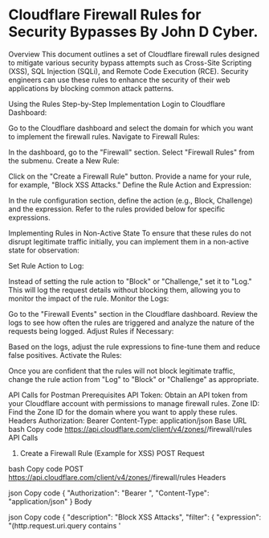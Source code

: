 
# Cloudflare Firewall Rules for Security Bypasses By John D Cyber.

Overview
This document outlines a set of Cloudflare firewall rules designed to mitigate various security bypass attempts such as Cross-Site Scripting (XSS), SQL Injection (SQLi), and Remote Code Execution (RCE). Security engineers can use these rules to enhance the security of their web applications by blocking common attack patterns.

Using the Rules
Step-by-Step Implementation
Login to Cloudflare Dashboard:

Go to the Cloudflare dashboard and select the domain for which you want to implement the firewall rules.
Navigate to Firewall Rules:

In the dashboard, go to the "Firewall" section.
Select "Firewall Rules" from the submenu.
Create a New Rule:

Click on the "Create a Firewall Rule" button.
Provide a name for your rule, for example, "Block XSS Attacks."
Define the Rule Action and Expression:

In the rule configuration section, define the action (e.g., Block, Challenge) and the expression. Refer to the rules provided below for specific expressions.

Implementing Rules in Non-Active State
To ensure that these rules do not disrupt legitimate traffic initially, you can implement them in a non-active state for observation:

Set Rule Action to Log:

Instead of setting the rule action to "Block" or "Challenge," set it to "Log." This will log the request details without blocking them, allowing you to monitor the impact of the rule.
Monitor the Logs:

Go to the "Firewall Events" section in the Cloudflare dashboard.
Review the logs to see how often the rules are triggered and analyze the nature of the requests being logged.
Adjust Rules if Necessary:

Based on the logs, adjust the rule expressions to fine-tune them and reduce false positives.
Activate the Rules:

Once you are confident that the rules will not block legitimate traffic, change the rule action from "Log" to "Block" or "Challenge" as appropriate.

API Calls for Postman
Prerequisites
API Token: Obtain an API token from your Cloudflare account with permissions to manage firewall rules.
Zone ID: Find the Zone ID for the domain where you want to apply these rules.
Headers
Authorization: Bearer <Your-API-Token>
Content-Type: application/json
Base URL
bash
Copy code
https://api.cloudflare.com/client/v4/zones/<Your-Zone-ID>/firewall/rules
API Calls
1. Create a Firewall Rule (Example for XSS)
POST Request

bash
Copy code
POST https://api.cloudflare.com/client/v4/zones/<Your-Zone-ID>/firewall/rules
Headers

json
Copy code
{
    "Authorization": "Bearer <Your-API-Token>",
    "Content-Type": "application/json"
}
Body

json
Copy code
{
    "description": "Block XSS Attacks",
    "filter": {
        "expression": "(http.request.uri.query contains '<script>') or (http.request.uri.path contains '<script>')"
    },
    "action": "block"
}
2. Create a Rule in Log Mode
To observe the impact of the rule without blocking:
POST Request

bash
Copy code
POST https://api.cloudflare.com/client/v4/zones/<Your-Zone-ID>/firewall/rules
Headers

json
Copy code
{
    "Authorization": "Bearer <Your-API-Token>",
    "Content-Type": "application/json"
}
Body

json
Copy code
{
    "description": "Log XSS Attacks",
    "filter": {
        "expression": "(http.request.uri.query contains '<script>') or (http.request.uri.path contains '<script>')"
    },
    "action": "log"
}
3. List All Firewall Rules
GET Request

bash
Copy code
GET https://api.cloudflare.com/client/v4/zones/<Your-Zone-ID>/firewall/rules
Headers

json
Copy code
{
    "Authorization": "Bearer <Your-API-Token>",
    "Content-Type": "application/json"
}
4. Update an Existing Firewall Rule
PUT Request

ruby
Copy code
PUT https://api.cloudflare.com/client/v4/zones/<Your-Zone-ID>/firewall/rules/<Rule-ID>
Headers

json
Copy code
{
    "Authorization": "Bearer <Your-API-Token>",
    "Content-Type": "application/json"
}
Body

json
Copy code
{
    "description": "Block XSS Attacks",
    "filter": {
        "expression": "(http.request.uri.query contains '<script>') or (http.request.uri.path contains '<script>')"
    },
    "action": "block"
}
5. Delete a Firewall Rule
DELETE Request

ruby
Copy code
DELETE https://api.cloudflare.com/client/v4/zones/<Your-Zone-ID>/firewall/rules/<Rule-ID>
Headers

json
Copy code
{
    "Authorization": "Bearer <Your-API-Token>",
    "Content-Type": "application/json"
}
Example Rules in JSON Payloads
Reflected XSS (RXSS)
json
Copy code
{
    "description": "Block RXSS Attacks",
    "filter": {
        "expression": "(http.request.uri.query contains '<script>') or (http.request.uri.query contains 'onerror=') or (http.request.uri.path contains '<script>')"
    },
    "action": "block"
}
SQL Injection (SQLi)
json
Copy code
{
    "description": "Block SQLi Attacks",
    "filter": {
        "expression": "(http.request.uri.query matches '(?i)\\b(select|union|insert|update|delete|drop|alter|exec|execute)\\b') or (http.request.uri.path matches '(?i)\\b(select|union|insert|update|delete|drop|alter|exec|execute)\\b')"
    },
    "action": "block"
}
Remote Code Execution (RCE)
json
Copy code
{
    "description": "Block RCE Attacks",
    "filter": {
        "expression": "(http.request.uri.query contains 'cmd=') or (http.request.uri.path contains 'cmd=')"
    },
    "action": "block"
}



## Source List
The following source inspired these mitigations:
- [https://x.com/h4x0r_fr34k/status/1812660453325111611](https://x.com/h4x0r_fr34k/status/1812660453325111611)

This README contains mitigations for various security bypasses.

## Cross-Site Scripting (XSS)
- **Rule Action:** Block
- **Expression:** `(http.request.uri.query contains '<script>') or (http.request.uri.path contains '<script>')`
- **Description:** Block requests containing XSS attack patterns in the query string or path.

## Reflected XSS (RXSS)
- **Rule Action:** Block
- **Expression:** `(http.request.uri.query contains '<script>') or (http.request.uri.query contains 'onerror=') or (http.request.uri.path contains '<script>')`
- **Description:** Block common RXSS attack patterns in query string or path.

## SQL Injection (SQLi)
- **Rule Action:** Block
- **Expression:** `(http.request.uri.query matches '(?i)\b(select|union|insert|update|delete|drop|alter|exec|execute)\b') or (http.request.uri.path matches '(?i)\b(select|union|insert|update|delete|drop|alter|exec|execute)\b')`
- **Description:** Block requests containing common SQLi attack keywords.

## Session ID from XSS
- **Rule Action:** Block
- **Expression:** `(http.request.uri.query contains 'SID=') and (http.request.uri.query contains '<script>')`
- **Description:** Block requests trying to steal session IDs using XSS.

## Cloudflare Bypass in Microsoft
- **Rule Action:** Challenge
- **Expression:** `(http.request.uri.path contains '/.well-known/') and (http.request.headers['User-Agent'] matches '(?i)python|curl|wget')`
- **Description:** Challenge requests accessing well-known paths with suspicious user agents.

## Chatbot XSS
- **Rule Action:** Block
- **Expression:** `(http.request.uri.query contains '<script>') and (http.request.uri.path contains '/chatbot')`
- **Description:** Block XSS attacks targeting chatbot endpoints.

## Origin IP
- **Rule Action:** Block
- **Expression:** `(http.request.headers['Host'] eq 'your-origin-ip')`
- **Description:** Block requests directly accessing the origin IP.

## Admin Path Bypass
- **Rule Action:** Block
- **Expression:** `(http.request.uri.path contains '/admin') and (http.request.headers['User-Agent'] matches '(?i)curl|wget|python')`
- **Description:** Block bypass attempts targeting the admin path with suspicious user agents.

## Login Path Bypass
- **Rule Action:** Block
- **Expression:** `(http.request.uri.path contains '/login') and (http.request.headers['User-Agent'] matches '(?i)curl|wget|python')`
- **Description:** Block bypass attempts targeting the login path with suspicious user agents.

## Remote Code Execution (RCE)
- **Rule Action:** Block
- **Expression:** `(http.request.uri.query contains 'cmd=') or (http.request.uri.path contains 'cmd=')`
- **Description:** Block RCE attempts by detecting suspicious command injection patterns.


